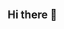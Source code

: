 ## Hi there 👋

<!--
**NaraBR/NaraBR** is a ✨ _special_ ✨ repository because its `README.md` (this file) appears on your GitHub profile.

Here are some ideas to get you started:

- 🌱 I’m currently working on my PhD thesis about  the effect of climate change in plants.
- 📚 I’m currently learning Rstudio and phyton.
- 🤔 I’m looking for help with MATLAB.
- 💬 Ask me about statistical data analysis with Rstudio.
- 📫 How to reach me: narabr1996@gmail.com
- ⚡ Fun fact: I am biotechnology and finishing my PhD studies at USAL (Spain). I want to expand my professional experience in statistical data analysis, molecular biology, climate change, and agricultural and food research.
-->
